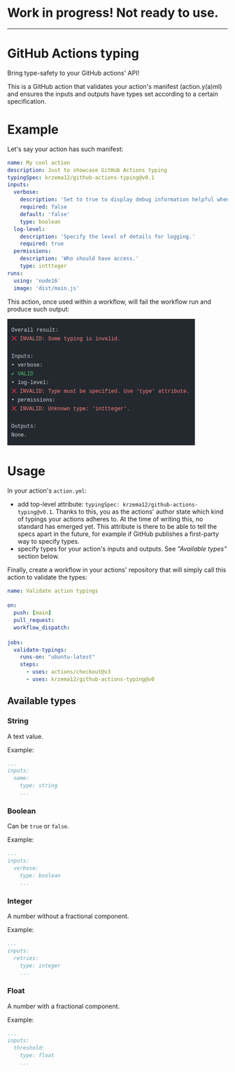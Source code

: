 # Work in progress! Not ready to use.

---

# GitHub Actions typing

Bring type-safety to your GitHub actions' API!

This is a GitHub action that validates your action's manifest (action.y(a)ml) and ensures the inputs and outputs have
types set according to a certain specification.

# Example

Let's say your action has such manifest:

```yaml
name: My cool action
description: Just to showcase GitHub Actions typing
typingSpec: krzema12/github-actions-typing@v0.1
inputs:
  verbose:
    description: 'Set to true to display debug information helpful when troubleshooting issues with this action.'
    required: false
    default: 'false'
    type: boolean
  log-level:
    description: 'Specify the level of details for logging.'
    required: true
  permissions:
    description: 'Who should have access.'
    type: inttteger
runs:
  using: 'node16'
  image: 'dist/main.js'
```

This action, once used within a workflow, will fail the workflow run and produce such output:

![Example output](docs/ExampleOutput.png)

# Usage

In your action's `action.yml`:

- add top-level attribute: `typingSpec: krzema12/github-actions-typing@v0.1`. Thanks to this, you as the actions' author
  state which kind of typings your actions adheres to. At the time of writing this, no standard has emerged yet. This
  attribute is there to be able to tell the specs apart in the future, for example if GitHub publishes a first-party way
  to specify types.
- specify types for your action's inputs and outputs. See _"Available types"_ section below.

Finally, create a workflow in your actions' repository that will simply call this action to validate the types:

```yaml
name: Validate action typings

on:
  push: [main]
  pull_request:
  workflow_dispatch:

jobs:
  validate-typings:
    runs-on: "ubuntu-latest"
    steps:
      - uses: actions/checkout@v3
      - uses: krzema12/github-actions-typing@v0
```

## Available types

### String

A text value.

Example:

```yaml
...
inputs:
  name:
    type: string
    ...
```

### Boolean

Can be `true` or `false`.

Example:

```yaml
...
inputs:
  verbose:
    type: boolean
    ...
```

### Integer

A number without a fractional component.

Example:

```yaml
...
inputs:
  retries:
    type: integer
    ...
```

### Float

A number with a fractional component.

Example:

```yaml
...
inputs:
  threshold:
    type: float
    ...
```